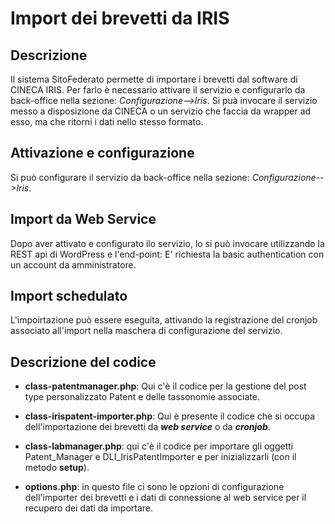 # Import dei brevetti da IRIS

## Descrizione
Il sistema SitoFederato permette di importare i brevetti dal software di CINECA IRIS.
Per farlo è necessario attivare il servizio e configurarlo da back-office nella sezione: *Configurazione-->Iris*.
Si puà invocare il servizio messo a disposizione da CINECA o un servizio che faccia da wrapper ad esso, ma che ritorni i dati nello stesso formato.


## Attivazione e configurazione
Si può configurare il servizio da back-office nella sezione: *Configurazione-->Iris*.

## Import da Web Service
Dopo aver attivato e configurato ilo servizio, lo si può invocare utilizzando la REST api di WordPress e l'end-point:
E' richiesta la basic authentication con un account da amministratore.

## Import schedulato
L'impoirtazione può essere eseguita, attivando la registrazione del cronjob associato all'import nella maschera di configurazione del servizio.

## Descrizione del codice

 - **class-patentmanager.php**: Qui c'è il codice per la gestione del post type personalizzato Patent e delle tassonomie associate.
 
 - **class-irispatent-importer.php**: Qui è presente il codice che si occupa dell'importazione dei brevetti da ***web service*** o da ***cronjob***.

 - **class-labmanager.php**: qui c'è il codice per importare gli oggetti Patent_Manager e DLI_IrisPatentImporter e per inizializzarli (con il metodo **setup**).
  
 - **options.php**: in questo file ci sono le opzioni di configurazione dell'importer dei brevetti e i dati di connessione al web service per il recupero dei dati da importare.
